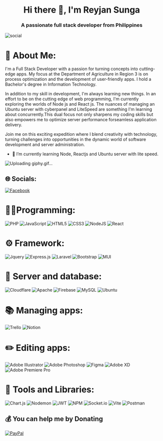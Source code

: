 <h1 align="center">Hi there 👋, I'm Reyjan Sunga</h1>
<h3 align="center">A passionate full stack developer from Philippines</h3>

<p align="left"> <img src="https://komarev.com/ghpvc/?username=social&label=Profile%20views&color=0e75b6&style=flat"
    alt="social" /> </p>


# 💫 About Me:

 I'm a Full Stack Developer with a passion for turning concepts into cutting-edge apps. My focus at the Department of Agriculture in Region 3 is on process optimization and the development of user-friendly apps. I hold a Bachelor's degree in Information Technology.


In addition to my skill in development, I'm always learning new things. In an effort to be on the cutting edge of web programming, I'm currently exploring the worlds of Node js and React js. The nuances of managing an Ubuntu server with cyberpanel and LiteSpeed are something I'm learning about concurrently.This dual focus not only sharpens my coding skills but also empowers me to optimize server performance forseamless application delivery.

Join me on this exciting expedition where I blend creativity with technology, turning challenges into opportunities in the dynamic world of software development and server administration.

- 🌱 I’m currently learning Node, Reactjs and Ubuntu server with lite speed.

![Uploading giphy.gif…]()

## 🌐 Socials:
[![Facebook](https://img.shields.io/badge/Facebook-%231877F2.svg?logo=Facebook&logoColor=white)](https://www.facebook.com/reyjansunga/)

# 👨‍💻Programming:
![PHP](https://img.shields.io/badge/php-%23777BB4.svg?style=flat&logo=php&logoColor=white)
![JavaScript](https://img.shields.io/badge/javascript-%23323330.svg?style=flat&logo=javascript&logoColor=%23F7DF1E)
![HTML5](https://img.shields.io/badge/html5-%23E34F26.svg?style=flat&logo=html5&logoColor=white)
![CSS3](https://img.shields.io/badge/css3-%231572B6.svg?style=flat&logo=css3&logoColor=white)
![NodeJS](https://img.shields.io/badge/node.js-6DA55F?style=flat&logo=node.js&logoColor=white)
![React](https://img.shields.io/badge/react-%2320232a.svg?style=flat&logo=react&logoColor=%2361DAFB)

# ⚙️  Framework:
![Jquery](https://img.shields.io/badge/Jquery-%23323330.svg?style=flat&logo=Jquery&logoColor=%23F7DF1E)
![Express.js](https://img.shields.io/badge/express.js-%23404d59.svg?style=flat&logo=express&logoColor=%2361DAFB)
![Laravel](https://img.shields.io/badge/laravel-%23FF2D20.svg?style=flat&logo=laravel&logoColor=white)
![Bootstrap](https://img.shields.io/badge/bootstrap-%238511FA.svg?style=flat&logo=bootstrap&logoColor=white)
![MUI](https://img.shields.io/badge/MUI-%230081CB.svg?style=flat&logo=mui&logoColor=white)

# 🧊 Server and database:
![Cloudflare](https://img.shields.io/badge/Cloudflare-F38020?style=flat&logo=Cloudflare&logoColor=white)
![Apache](https://img.shields.io/badge/apache-%23D42029.svg?style=flat&logo=apache&logoColor=white)
![Firebase](https://img.shields.io/badge/Firebase-039BE5?style=flat&logo=Firebase&logoColor=white)
![MySQL](https://img.shields.io/badge/mysql-%2300000f.svg?style=flat&logo=mysql&logoColor=white)
![Ubuntu](https://img.shields.io/badge/ubuntu-%1DADFBsvg?style=flat&logo=ubuntu&logoColor=white)

# 📚 Managing apps:
![Trello](https://img.shields.io/badge/Trello-%23026AA7.svg?style=flat&logo=Trello&logoColor=white)
![Notion](https://img.shields.io/badge/Notion-%23000000.svg?style=flat&logo=notion&logoColor=white)

# ✏️  Editing apps:
![Adobe Illustrator](https://img.shields.io/badge/adobe%20illustrator-%23FF9A00.svg?style=flat&logo=adobe%20illustrator&logoColor=white)
![Adobe Photoshop](https://img.shields.io/badge/adobe%20photoshop-%2331A8FF.svg?style=flat&logo=adobe%20photoshop&logoColor=white)
![Figma](https://img.shields.io/badge/figma-%23F24E1E.svg?style=flat&logo=figma&logoColor=white) 
![Adobe XD](https://img.shields.io/badge/Adobe%20XD-470137?style=flat&logo=Adobe%20XD&logoColor=#FF61F6)
![Adobe Premiere Pro](https://img.shields.io/badge/Adobe%20Premiere%20Pro-9999FF.svg?style=flat&logo=Adobe%20Premiere%20Pro&logoColor=white)

#  📐  Tools and Libraries:

![Chart.js](https://img.shields.io/badge/chart.js-F5788D.svg?style=flat&logo=chart.js&logoColor=white)
![Nodemon](https://img.shields.io/badge/NODEMON-%23323330.svg?style=flat&logo=nodemon&logoColor=%BBDEAD)
![JWT](https://img.shields.io/badge/JWT-black?style=flat&logo=JSON%20web%20tokens)
![NPM](https://img.shields.io/badge/NPM-%23CB3837.svg?style=flat&logo=npm&logoColor=white)
![Socket.io](https://img.shields.io/badge/Socket.io-black?style=flat&logo=socket.io&badgeColor=010101)
![Vite](https://img.shields.io/badge/vite-%23646CFF.svg?style=flat&logo=vite&logoColor=white)
![Postman](https://img.shields.io/badge/Postman-FF6C37?style=flat&logo=postman&logoColor=white)
<!--
# 📊 GitHub Stats:
![](https://github-readme-stats.vercel.app/api?username=sungareyjan&theme=tokyonight&hide_border=false&include_all_commits=true&count_private=true)<br />
![](https://github-readme-streak-stats.herokuapp.com/?user=sungareyjan&theme=tokyonight&hide_border=false)<br />
![](https://github-readme-stats.vercel.app/api/top-langs/?username=sungareyjan&theme=tokyonight&hide_border=false&include_all_commits=true&count_private=true&layout=compact)

## 🏆 GitHub Trophies
![](https://github-profile-trophy.vercel.app/?username=sungareyjan&theme=radical&no-frame=false&no-bg=true&margin-w=4)

### ✍️ Random Dev Quote
![](https://quotes-github-readme.vercel.app/api?type=horizontal&theme=tokyonight)

### 🔝 Top Contributed Repo
![](https://github-contributor-stats.vercel.app/api?username=sungareyjan&limit=5&theme=tokyonight&combine_all_yearly_contributions=true)

---
[![](https://visitcount.itsvg.in/api?id=sungareyjan&icon=5&color=0)](https://visitcount.itsvg.in)
-->
## 💰 You can help me by Donating
[![PayPal](https://img.shields.io/badge/PayPal-00457C?style=for-the-badge&logo=paypal&logoColor=white)](https://paypal.me/reyjansunga)

